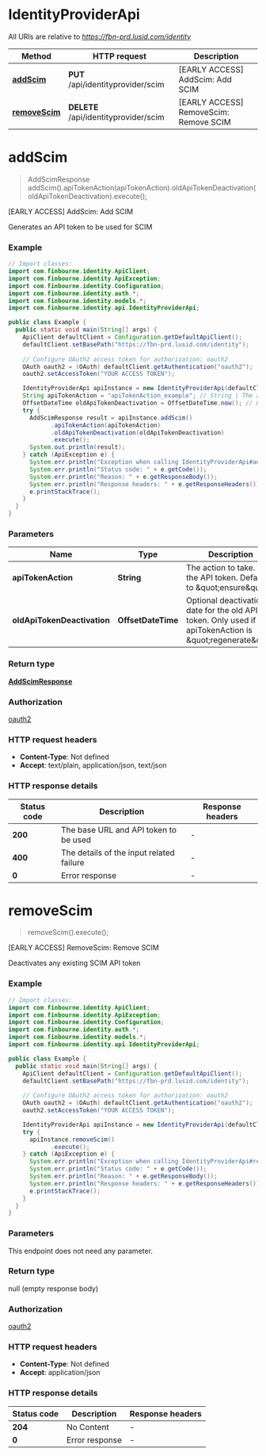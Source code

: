 # IdentityProviderApi

All URIs are relative to *https://fbn-prd.lusid.com/identity*

| Method | HTTP request | Description |
|------------- | ------------- | -------------|
| [**addScim**](IdentityProviderApi.md#addScim) | **PUT** /api/identityprovider/scim | [EARLY ACCESS] AddScim: Add SCIM |
| [**removeScim**](IdentityProviderApi.md#removeScim) | **DELETE** /api/identityprovider/scim | [EARLY ACCESS] RemoveScim: Remove SCIM |


<a id="addScim"></a>
# **addScim**
> AddScimResponse addScim().apiTokenAction(apiTokenAction).oldApiTokenDeactivation(oldApiTokenDeactivation).execute();

[EARLY ACCESS] AddScim: Add SCIM

Generates an API token to be used for SCIM

### Example
```java
// Import classes:
import com.finbourne.identity.ApiClient;
import com.finbourne.identity.ApiException;
import com.finbourne.identity.Configuration;
import com.finbourne.identity.auth.*;
import com.finbourne.identity.models.*;
import com.finbourne.identity.api.IdentityProviderApi;

public class Example {
  public static void main(String[] args) {
    ApiClient defaultClient = Configuration.getDefaultApiClient();
    defaultClient.setBasePath("https://fbn-prd.lusid.com/identity");
    
    // Configure OAuth2 access token for authorization: oauth2
    OAuth oauth2 = (OAuth) defaultClient.getAuthentication("oauth2");
    oauth2.setAccessToken("YOUR ACCESS TOKEN");

    IdentityProviderApi apiInstance = new IdentityProviderApi(defaultClient);
    String apiTokenAction = "apiTokenAction_example"; // String | The action to take. For the API token. Defaults to \"ensure\"
    OffsetDateTime oldApiTokenDeactivation = OffsetDateTime.now(); // OffsetDateTime | Optional deactivation date for the old API token. Only used if apiTokenAction is \"regenerate\"
    try {
      AddScimResponse result = apiInstance.addScim()
            .apiTokenAction(apiTokenAction)
            .oldApiTokenDeactivation(oldApiTokenDeactivation)
            .execute();
      System.out.println(result);
    } catch (ApiException e) {
      System.err.println("Exception when calling IdentityProviderApi#addScim");
      System.err.println("Status code: " + e.getCode());
      System.err.println("Reason: " + e.getResponseBody());
      System.err.println("Response headers: " + e.getResponseHeaders());
      e.printStackTrace();
    }
  }
}
```

### Parameters

| Name | Type | Description  | Notes |
|------------- | ------------- | ------------- | -------------|
| **apiTokenAction** | **String**| The action to take. For the API token. Defaults to \&quot;ensure\&quot; | [optional] |
| **oldApiTokenDeactivation** | **OffsetDateTime**| Optional deactivation date for the old API token. Only used if apiTokenAction is \&quot;regenerate\&quot; | [optional] |

### Return type

[**AddScimResponse**](AddScimResponse.md)

### Authorization

[oauth2](../README.md#oauth2)

### HTTP request headers

 - **Content-Type**: Not defined
 - **Accept**: text/plain, application/json, text/json

### HTTP response details
| Status code | Description | Response headers |
|-------------|-------------|------------------|
| **200** | The base URL and API token to be used |  -  |
| **400** | The details of the input related failure |  -  |
| **0** | Error response |  -  |

<a id="removeScim"></a>
# **removeScim**
> removeScim().execute();

[EARLY ACCESS] RemoveScim: Remove SCIM

Deactivates any existing SCIM API token

### Example
```java
// Import classes:
import com.finbourne.identity.ApiClient;
import com.finbourne.identity.ApiException;
import com.finbourne.identity.Configuration;
import com.finbourne.identity.auth.*;
import com.finbourne.identity.models.*;
import com.finbourne.identity.api.IdentityProviderApi;

public class Example {
  public static void main(String[] args) {
    ApiClient defaultClient = Configuration.getDefaultApiClient();
    defaultClient.setBasePath("https://fbn-prd.lusid.com/identity");
    
    // Configure OAuth2 access token for authorization: oauth2
    OAuth oauth2 = (OAuth) defaultClient.getAuthentication("oauth2");
    oauth2.setAccessToken("YOUR ACCESS TOKEN");

    IdentityProviderApi apiInstance = new IdentityProviderApi(defaultClient);
    try {
      apiInstance.removeScim()
            .execute();
    } catch (ApiException e) {
      System.err.println("Exception when calling IdentityProviderApi#removeScim");
      System.err.println("Status code: " + e.getCode());
      System.err.println("Reason: " + e.getResponseBody());
      System.err.println("Response headers: " + e.getResponseHeaders());
      e.printStackTrace();
    }
  }
}
```

### Parameters
This endpoint does not need any parameter.

### Return type

null (empty response body)

### Authorization

[oauth2](../README.md#oauth2)

### HTTP request headers

 - **Content-Type**: Not defined
 - **Accept**: application/json

### HTTP response details
| Status code | Description | Response headers |
|-------------|-------------|------------------|
| **204** | No Content |  -  |
| **0** | Error response |  -  |

